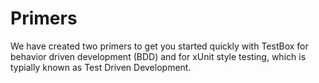 # Primers

We have created two primers to get you started quickly with TestBox for behavior driven development (BDD) and for xUnit style testing, which is typially known as Test Driven Development.


